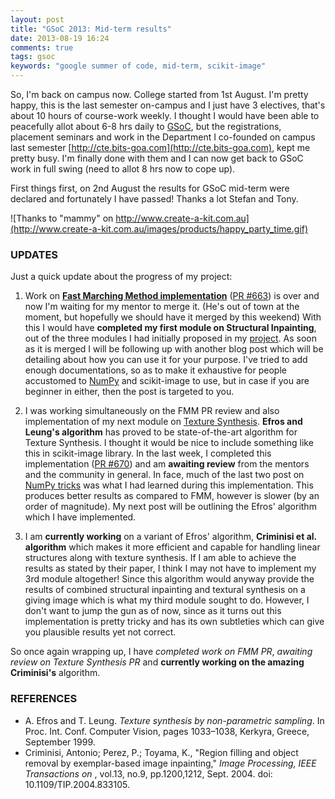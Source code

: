 ```yaml
---
layout: post
title: "GSoC 2013: Mid-term results"
date: 2013-08-19 16:24
comments: true
tags: gsoc
keywords: "google summer of code, mid-term, scikit-image"
---
```


So, I'm back on campus now. College started from 1st August. I'm pretty happy, this is the last semester on-campus and I just have 3 electives, that's about 10 hours of course-work weekly. I thought I would have been able to peacefully allot about 6-8 hrs daily to [GSoC](http://code.google.com/soc/), but the registrations, placement seminars and work in the Department I co-founded on campus last semester [http://cte.bits-goa.com](http://cte.bits-goa.com), kept me pretty busy. I'm finally done with them and I can now get back to GSoC work in full swing (need to allot 8 hrs now to cope up).

First things first, on 2nd August the results for GSoC mid-term were declared and fortunately I have passed! Thanks a lot Stefan and Tony. 

![Thanks to "mammy" on http://www.create-a-kit.com.au](http://www.create-a-kit.com.au/images/products/happy_party_time.gif)

### UPDATES

Just a quick update about the progress of my project:

1. Work on **[Fast Marching Method implementation](http://en.wikipedia.org/wiki/Fast_marching_method)** ([PR #663](https://github.com/scikit-image/scikit-image/pull/663)) is over and now I'm waiting for my mentor to merge it. (He's out of town at the moment, but hopefully we should have it merged by this weekend) With this I would have **completed my first module on Structural Inpainting**, out of the three modules I had initially proposed in my [project](www.google-melange.com/gsoc/proposal/review/google/gsoc2013/chintak/1). As soon as it is merged I will be following up with another blog post which will be detailing about how you can use it for your purpose. I've tried to add enough documentations, so as to make it exhaustive for people accustomed to [NumPy](http://www.numpy.org/) and scikit-image to use, but in case if you are beginner in either, then the post is targeted to you.

2. I was working simultaneously on the FMM PR review and also implementation of my next module on [Texture Synthesis](http://en.wikipedia.org/wiki/Texture_synthesis). **Efros and Leung's algorithm** has proved to be state-of-the-art algorithm for Texture Synthesis. I thought it would be nice to include something like this in scikit-image library. In the last week, I completed this implementation ([PR #670](https://github.com/scikit-image/scikit-image/pull/670)) and am **awaiting review** from the mentors and the community in general. In face, much of the last two post on [NumPy tricks](/2013/07/numpy-the-tricks-of-the-trade-part-ii/) was what I had learned during this implementation. This produces better results as compared to FMM, however is slower (by an order of magnitude). My next post will be outlining the Efros' algorithm which I have implemented.

3. I am **currently working** on a variant of Efros' algorithm, **Criminisi et al. algorithm** which makes it more efficient and capable for handling linear structures along with texture synthesis. If I am able to achieve the results as stated by their paper, I think I may not have to implement my 3rd module altogether! Since this algorithm would anyway provide the results of combined structural inpainting and textural synthesis on a giving image which is what my third module sought to do. However, I don't want to jump the gun as of now, since as it turns out this implementation is pretty tricky and has its own subtleties which can give you plausible results yet not correct.

So once again wrapping up, I have *completed work on FMM PR*, *awaiting review on Texture Synthesis PR* and **currently working on the amazing Criminisi's** algorithm.

### REFERENCES

- A. Efros and T. Leung. *Texture synthesis by non-parametric sampling*. In Proc. Int. Conf. Computer Vision, pages 1033–1038, Kerkyra, Greece, September 1999.
- Criminisi, Antonio; Perez, P.; Toyama, K., "Region filling and object removal by exemplar-based image inpainting," *Image Processing, IEEE Transactions on* , vol.13, no.9, pp.1200,1212, Sept. 2004. doi: 10.1109/TIP.2004.833105.
